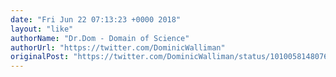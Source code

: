 ```yaml
---
date: "Fri Jun 22 07:13:23 +0000 2018"
layout: "like"
authorName: "Dr.Dom - Domain of Science"
authorUrl: "https://twitter.com/DominicWalliman"
originalPost: "https://twitter.com/DominicWalliman/status/1010058148076572673"
---
```

